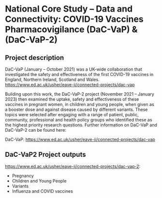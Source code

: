 # National Core Study – Data and Connectivity: COVID-19 Vaccines Pharmacovigilance (DaC-VaP) & (DaC-VaP-2)


## Project description

DaC-VaP (January – October 2021) was a UK-wide collaboration that investigated the safety and effectiveness of the first COVID-19 vaccines in England, Northern Ireland, Scotland and Wales. https://www.ed.ac.uk/usher/eave-ii/connected-projects/dac-vap

Building upon this work, the DaC-VaP-2 project (November 2021 – January 2023) then examined the uptake, safety and effectiveness of these vaccines in pregnant women, in children and young people, when given as a booster dose and against disease caused by different variants. These topics were selected after engaging with a range of patient, public, community, professional and health policy groups who identified these as the highest priority research questions. Further information on DaC-VaP and DaC-VaP-2 can be found here:

DaC-VaP: https://www.ed.ac.uk/usher/eave-ii/connected-projects/dac-vap


## DaC-VaP2 Project outputs
https://www.ed.ac.uk/usher/eave-ii/connected-projects/dac-vap-2:

* Pregnancy
* Children and Young People
* Variants
* Influenza and COVID vaccines

